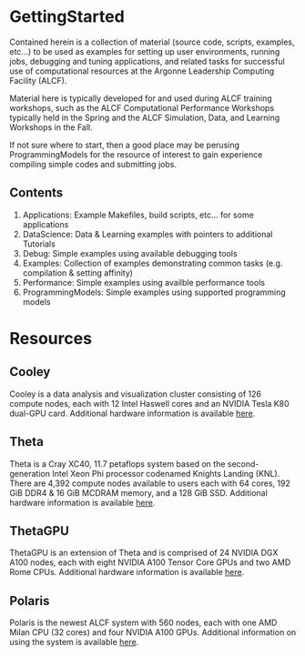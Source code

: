 # GettingStarted

Contained herein is a collection of material (source code, scripts, examples, etc...) to be used as examples for setting up user environments, running jobs, debugging and tuning applications, and related tasks for successful use of computational resources at the Argonne Leadership Computing Facility (ALCF).

Material here is typically developed for and used during ALCF training workshops, such as the ALCF Computational Performance Workshops typically held in the Spring and the ALCF Simulation, Data, and Learning Workshops in the Fall.

If not sure where to start, then a good place may be perusing ProgrammingModels for the resource of interest to gain experience compiling simple codes and submitting jobs.

## Contents

<ol>
<li> Applications: Example Makefiles, build scripts, etc... for some applications
<li> DataScience: Data & Learning examples with pointers to additional Tutorials
<li> Debug: Simple examples using available debugging tools
<li> Examples: Collection of examples demonstrating common tasks (e.g. compilation & setting affinity)
<li> Performance: Simple examples using availble performance tools
<li> ProgrammingModels: Simple examples using supported programming models
</ol>

# Resources

## Cooley

Cooley is a data analysis and visualization cluster consisting of 126 compute nodes, each with 12 Intel Haswell cores and an NVIDIA Tesla K80 dual-GPU card. Additional hardware information is available [here][1].

## Theta

Theta is a Cray XC40, 11.7 petaflops system based on the second-generation Intel Xeon Phi processor codenamed Knights Landing (KNL). There are 4,392 compute nodes available to users each with 64 cores, 192 GiB DDR4 & 16 GiB MCDRAM memory, and a 128 GiB SSD. Additional hardware information is available [here][2].

## ThetaGPU

ThetaGPU is an extension of Theta and is comprised of 24 NVIDIA DGX A100 nodes, each with eight NVIDIA A100 Tensor Core GPUs and two AMD Rome CPUs. Additional hardware information is available [here][3]. 

## Polaris

Polaris is the newest ALCF system with 560 nodes, each with one AMD Milan CPU (32 cores) and four NVIDIA A100 GPUs. Additional information on using the system is available [here][4].

[1]: https://www.alcf.anl.gov/support-center/cooley/cooley-system-overview

[2]: https://www.alcf.anl.gov/support-center/theta/theta-thetagpu-overview

[3]: https://www.alcf.anl.gov/support-center/theta/theta-thetagpu-overview#theta-gpu

[4]: https://www.alcf.anl.gov/support/user-guides/polaris/hardware-overview/machine-overview/index.html
